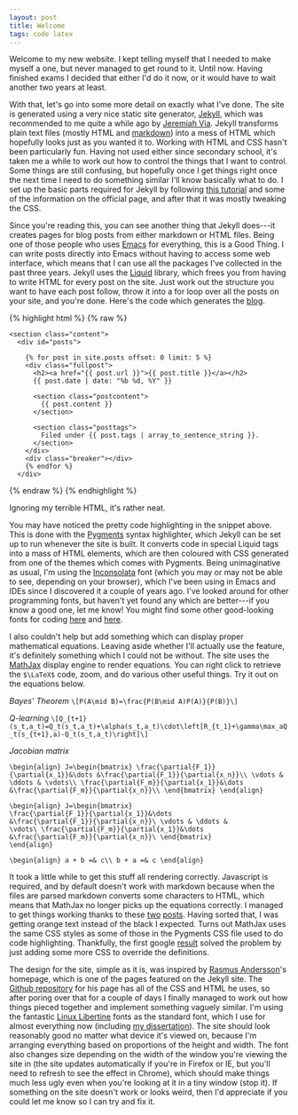 ```yaml
---
layout: post
title: Welcome
tags: code latex
---
```


Welcome to my new website. I kept telling myself that I needed to make myself a
one, but never managed to get round to it. Until now. Having finished exams I
decided that either I'd do it now, or it would have to wait another two years at
least.

With that, let's go into some more detail on exactly what I've done. The site is
generated using a very nice static site generator,
[Jekyll](http://jekyllrb.com), which was recommended to me quite a while ago by
[Jeremiah Via](http://jeremiahvia.com). Jekyll transforms plain text files
(mostly HTML and [markdown](http://daringfireball.net/projects/markdown/)) into
a mess of HTML which hopefully looks just as you wanted it to. Working with HTML
and CSS hasn't been particularly fun. Having not used either since secondary
school, it's taken me a while to work out how to control the things that I want
to control. Some things are still confusing, but hopefully once I get things
right once the next time I need to do something similar I'll know basically what
to do. I set up the basic parts required for Jekyll by following
[this tutorial](http://net.tutsplus.com/tutorials/other/building-static-sites-with-jekyll/)
and some of the information on the official page, and after that it was mostly
tweaking the CSS.

Since you're reading this, you can see another thing that Jekyll does---it
creates pages for blog posts from either markdown or HTML files. Being one of
those people who uses [Emacs](http://www.gnu.org/software/emacs/) for
everything, this is a Good Thing. I can write posts directly into Emacs without
having to access some web interface, which means that I can use all the packages
I've collected in the past three years. Jekyll uses the
[Liquid](http://liquidmarkup.org/) library, which frees you from having to write
HTML for every post on the site. Just work out the structure you want to have
each post follow, throw it into a for loop over all the posts on your
site, and you're done. Here's the code which generates the [blog](/blog).

{% highlight html %}
{% raw %}

    <section class="content">
      <div id="posts">
    
        {% for post in site.posts offset: 0 limit: 5 %}
        <div class="fullpost">
          <h2><a href="{{ post.url }}">{{ post.title }}</a></h2>
          {{ post.date | date: "%b %d, %Y" }}
    
          <section class="postcontent">
    	    {{ post.content }}
          </section>
          
          <section class="posttags">
    	    Filed under {{ post.tags | array_to_sentence_string }}.
          </section>
        </div>
        <div class="breaker"></div>
        {% endfor %}
      </div>
   </section>

{% endraw %}
{% endhighlight %}

Ignoring my terrible HTML, it's rather neat.

You may have noticed the pretty code highlighting in the snippet above. This is
done with the [Pygments](http://pygments.org/) syntax highlighter, which Jekyll
can be set up to run whenever the site is built. It converts code in special
Liquid tags into a mass of HTML elements, which are then coloured with CSS
generated from one of the themes which comes with Pygments. Being unimaginative
as usual, I'm using the
[Inconsolata](http://www.levien.com/type/myfonts/inconsolata.html) font (which
you may or may not be able to see, depending on your browser), which
I've been using in Emacs and IDEs since I discovered it a couple of years
ago. I've looked around for other programming fonts, but haven't yet found any
which are better---if you know a good one, let me know! You might find some
other good-looking fonts for coding
[here](http://hivelogic.com/articles/top-10-programming-fonts) and
[here](http://www.slant.co/topics/67/~what-are-the-best-programming-fonts).

I also couldn't help but add something which can display proper mathematical
equations. Leaving aside whether I'll actually use the feature, it's definitely
something which I could not be without. The site uses the
[MathJax](http://www.mathjax.org/) display engine to render equations. You can
right click to retrieve the `$\LaTeX$` code, zoom, and do various other useful
things. Try it out on the equations below. 


_Bayes' Theorem_
`\[P(A\mid B)=\frac{P(B\mid A)P(A)}{P(B)}\]`

_Q-learning_
`\[Q_{t+1}(s_t,a_t)=Q_t(s_t,a_t)+\alpha(s_t,a_t)\cdot\left[R_{t_1}+\gamma\max_aQ_t(s_{t+1},a)-Q_t(s_t,a_t)\right]\]`

_Jacobian matrix_

`\begin{align}
	J=\begin{bmatrix}
	\frac{\partial{F_1}}{\partial{x_1}}&\dots &\frac{\partial{F_1}}{\partial{x_n}}\\
	\vdots & \ddots & \vdots\\
	\frac{\partial{F_m}}{\partial{x_1}}&\dots &\frac{\partial{F_m}}{\partial{x_n}}\\
	\end{bmatrix}
\end{align}`

<code>\begin{align}
	J=\begin{bmatrix}
	\frac{\partial{F_1}}{\partial{x_1}}&\dots &\frac{\partial{F_1}}{\partial{x_n}}\\
	\vdots & \ddots & \vdots\\
	\frac{\partial{F_m}}{\partial{x_1}}&\dots &\frac{\partial{F_m}}{\partial{x_n}}\\
	\end{bmatrix}
\end{align}</code>

`\begin{align}
	a + b =& c\\
	b + a =& c
\end{align}`

It took a little while to get this stuff all rendering correctly. Javascript is
required, and by default doesn't work with markdown because when the files are
parsed markdown converts some characters to HTML, which means that MathJax no
longer picks up the equations correctly. I managed to get things working thanks
to these
[two](http://checkmyworking.com/2012/01/how-to-get-beautifully-typeset-maths-on-your-blog/)
[posts](http://doswa.com/2011/07/20/mathjax-in-markdown.html). Having sorted
that, I was getting orange text instead of the black I expected. Turns out
MathJax uses the same CSS styles as some of those in the Pygments CSS file used
to do code highlighting. Thankfully, the first google
[result](https://groups.google.com/forum/?fromgroups#!topic/mathjax-users/FgCBLdT15nM)
solved the problem by just adding some more CSS to override the definitions.

The design for the site, simple as it is, was inspired by
[Rasmus Andersson](http://rsms.me/)'s homepage, which is one of the pages
featured on the Jekyll site. The
[Github repository](https://github.com/rsms/rsms.github.com) for his page has
all of the CSS and HTML he uses, so after poring over that for a couple of days
I finally managed to work out how things pieced together and implement something
vaguely similar. I'm using the fantastic
[Linux Libertine](http://www.linuxlibertine.org/) fonts as the standard font,
which I use for almost everything now (including
[my dissertation](/projects/gravlens/)). The site should look reasonably good no
matter what device it's viewed on, because I'm arranging everything based on
proportions of the height and width. The font also changes size depending on the
width of the window you're viewing the site in (the site updates automatically
if you're in Firefox or IE, but you'll need to refresh to see the effect in
Chrome), which should make things much less ugly even when you're looking at it
in a tiny window (stop it). If something on the site doesn't work or looks
weird, then I'd appreciate if you could let me know so I can try and fix it.


